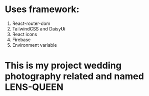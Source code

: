 # Uses framework:
1. React-router-dom
2. TailwindCSS and DaisyUi
3. React icons
4. Firebase
5. Environment variable 
# This is my project wedding photography related and named LENS-QUEEN